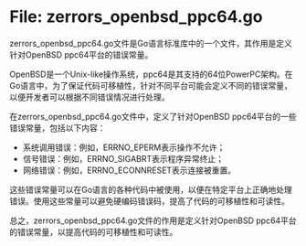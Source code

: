 # File: zerrors_openbsd_ppc64.go

zerrors_openbsd_ppc64.go文件是Go语言标准库中的一个文件，其作用是定义针对OpenBSD ppc64平台的错误常量。

OpenBSD是一个Unix-like操作系统，ppc64是其支持的64位PowerPC架构。在Go语言中，为了保证代码可移植性，针对不同平台可能会定义不同的错误常量，以便开发者可以根据不同错误情况进行处理。

在zerrors_openbsd_ppc64.go文件中，定义了针对OpenBSD ppc64平台的一些错误常量，包括以下内容：

- 系统调用错误：例如，ERRNO_EPERM表示操作不允许；
- 信号错误：例如，ERRNO_SIGABRT表示程序异常终止；
- 网络错误：例如，ERRNO_ECONNRESET表示连接被重置。

这些错误常量可以在Go语言的各种代码中被使用，以便在特定平台上正确地处理错误。使用这些常量可以避免硬编码错误码，提高了代码的可移植性和可读性。

总之，zerrors_openbsd_ppc64.go文件的作用是定义针对OpenBSD ppc64平台的错误常量，以提高代码的可移植性和可读性。

